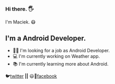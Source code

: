 ### Hi there. 🖐️
I'm Maciek. 😷

## I'm a Android Developer.

- 🧑‍💻 I'm looking for a job as Android Developer.
- ‍💻 I'm currently working on Weather app.
- 📚 I'm currently learning more about Android.


🐦[twitter][twitter] **||**
😃📘[facebook][facebook]


[twitter]: https://twitter.com/Maciej75204469
[facebook]: https://www.facebook.com/maciek.nalewajka
